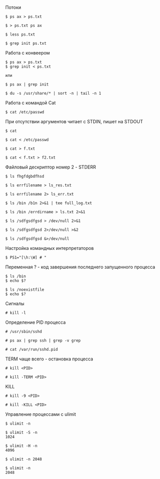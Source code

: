 Потоки
```
$ ps ax > ps.txt

$ > ps.txt ps ax

$ less ps.txt

$ grep init ps.txt
```

Работа с конвеером
```
$ ps ax > ps.txt
$ grep init < ps.txt

или

$ ps ax | grep init

$ du -s /usr/share/* | sort -n | tail -n 1

```
Работа с командой Cat
```
$ cat /etc/passwd
```

При отсутствии аргументов читает с STDIN, пишет на STDOUT
```
$ cat

$ cat < /etc/passwd

$ cat > f.txt

$ cat < f.txt > f2.txt
```

Файловый дескриптор номер 2 - STDERR
```
$ ls fhgfdgbdfhsd

$ ls errfilename > ls_res.txt

$ ls errfilename 2> ls_err.txt

$ ls /bin /b1n 2>&1 | tee full_log.txt

$ ls /bin /errdirname > ls.txt 2>&1

$ ls /sdfgsdfgsd > /dev/null 2>&1

$ ls /sdfgsdfgsd 2>/dev/null >&2

$ ls /sdfgsdfgsd &>/dev/null
```
Настройка командных интерпретаторов
```
$ PS1="[\h:\W] # "

```
Переменная ? - код завершения последнего запущенного процесса
```
$ ls /bin
$ echo $?

$ ls /noexistfile
$ echo $?
```
Сигналы
```
# kill -l
```
Определение PID процесса
```
# /usr/sbin/sshd

# ps ax | grep ssh | grep -v grep

# cat /var/run/sshd.pid
```
TERM
чаще всего - остановка процесса
```
# kill <PID>

# kill -TERM <PID>
```

KILL
```
# kill -9 <PID>

# kill -KILL <PID>
```

Управление процессами с ulimit

```
$ ulimit -n

$ ulimit -S -n
1024

$ ulimit -H -n
4096

$ ulimit -n 2048

$ ulimit -n
2048
```


